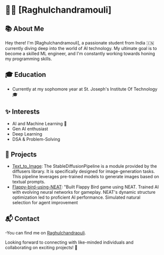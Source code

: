 # 👨‍💻 [Raghulchandramouli]

## 📚 About Me

Hey there! I'm [Raghulchandramouli], a passionate student from India 🇮🇳 currently diving deep into the world of AI technology. My ultimate goal is to become a skilled ML engineer, and I'm constantly working towards honing my programming skills.

## 🎓 Education

- Currently at my sophomore year at St. Joseph's Institute Of Technology 🎓


## ✨ Interests

- AI and Machine Learning 🤖
- Gen AI enthusiast
- Deep Learning
- DSA & Problem-Solving

## 🚀 Projects

- [Text_to_Image](https://github.com/raghulchandramouli/Text_to_Image): The StableDiffusionPipeline is a module provided by the diffusers library. It is specifically designed for image-generation tasks. This pipeline leverages pre-trained models to generate images based on textual prompts.
- [Flappy-bird-using-NEAT](https://github.com/raghulchandramouli/Flappy-birds-using-NEAT): "Built Flappy Bird game using NEAT. Trained AI with evolving neural networks for gameplay. NEAT's dynamic structure optimization led to proficient AI performance. Simulated natural selection for agent improvement



## 📬 Contact

-You can find me on [Raghulchandraouli](https://www.linkedin.com/in/raghul-chandramouli/).

Looking forward to connecting with like-minded individuals and collaborating on exciting projects! 🚀

